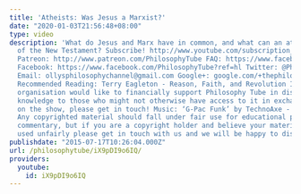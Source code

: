 ```yaml
---
title: 'Atheists: Was Jesus a Marxist?'
date: "2020-01-03T21:56:48+08:00"
type: video
description: 'What do Jesus and Marx have in common, and what can an atheist get out
  of the New Testament? Subscribe! http://www.youtube.com/subscription_center?add_user=thephilosophytube
  Patreon: http://www.patreon.com/PhilosophyTube FAQ: https://www.facebook.com/PhilosophyTube/posts/460163027465168
  Facebook: https://www.facebook.com/PhilosophyTube?ref=hl Twitter: @PhilosophyTube
  Email: ollysphilosophychannel@gmail.com Google+: google.com/+thephilosophytube realphilosophytube.tumblr.com
  Recommended Reading: Terry Eagleton - Reason, Faith, and Revolution If you or your
  organisation would like to financially support Philosophy Tube in distributing philosophical
  knowledge to those who might not otherwise have access to it in exchange for credits
  on the show, please get in touch! Music: ‘G-Pac Funk’ by TechnoAxe - http://tinyurl.com/kkrsfgg
  Any copyrighted material should fall under fair use for educational purposes or
  commentary, but if you are a copyright holder and believe your material has been
  used unfairly please get in touch with us and we will be happy to discuss it.'
publishdate: "2015-07-17T10:26:04.000Z"
url: /philosophytube/iX9pDI9o6IQ/
providers:
  youtube:
    id: iX9pDI9o6IQ
---
```

